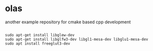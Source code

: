 # olas
another example repository for cmake based cpp development


```

sudo apt-get install libglew-dev  
sudo apt-get install libglfw3-dev libgl1-mesa-dev libglu1-mesa-dev
sudo apt install freeglut3-dev
```